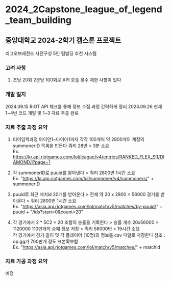 # 2024_2Capstone_league_of_legend_team_building
## 
## 중앙대학교 2024-2학기 캡스톤 프로젝트  
리그오브레전드 사전구성 5인 팀빌딩 추천 시스템  


###  고려 사항
1. 초당 20회 2분당 100회로 API 호출 횟수 제한 사항이 있다


### 개발 일지  
2024.09.15 RIOT API 체크를 통해 정보 수집 과정 간략하게 정리
2024.09.26 현재 1~4번 코드 개발 및 1~3 자료 추출 완료  



### 자료 추출 과정 요약  
1. 티어입력과정 아이언1~다이아1까지 각각 100개씩 약 2800개의 계정의 summonerID 목록을 만든다 쿼리 28번 > 3분 소요  
Ex. https://kr.api.riotgames.com/lol/league/v4/entries/RANKED_FLEX_SR/DIAMOND/I?page=1  

2. 각 summonerID로 puuid를 알아낸다 > 쿼리 2800번 1시간 소요  
Ex. "https://kr.api.riotgames.com/lol/summoner/v4/summoners/" + summonerID  

3. puuid로 최근 매치id 20개를 받아온다 > 전체 약 20 x 2800 = 56000 경기를 받아온다 > 쿼리 2800번 1시간 소요  
Ex. "https://asia.api.riotgames.com/lol/match/v5/matches/by-puuid/" + puuid + "/ids?start=0&count=20"  

4. 각 경기에서 2 * 5C2 = 20 조합의 승률을 기록한다 > 승률 개수 20x56000 = 1120000 110만개의 승패 정보 저장 > 쿼리 56000번 > 19시간 소요  
각 경기에서 경기 길이 및 각 플레이어 (10명)의 정보를 csv 파일로 저장한다
참조 : op.gg가 700만개 정도 표본확보함  
Ex. "https://asia.api.riotgames.com/lol/match/v5/matches/" + matchid  

### 자료 가공 과정 요약  
예정

